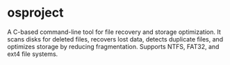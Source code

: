 # osproject
A C-based command-line tool for file recovery and storage optimization. It scans disks for deleted files, recovers lost data, detects duplicate files, and optimizes storage by reducing fragmentation. Supports NTFS, FAT32, and ext4 file systems.
